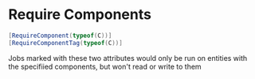 # Require Components

```cs
[RequireComponent(typeof(C))]
[RequireComponentTag(typeof(C))]
```

Jobs marked with these two attributes would only be run on entities with the
specifiied components, but won't read or write to them

